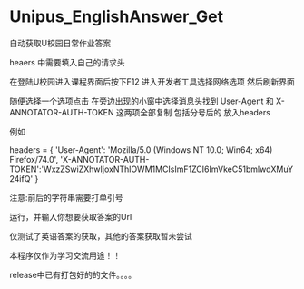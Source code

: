 # Unipus_EnglishAnswer_Get
自动获取U校园日常作业答案



heaers 中需要填入自己的请求头 



在登陆U校园进入课程界面后按下F12 进入开发者工具选择网络选项 然后刷新界面



随便选择一个选项点击 在旁边出现的小窗中选择消息头找到 User-Agent 和 X-ANNOTATOR-AUTH-TOKEN 这两项全部复制 包括分号后的
放入headers


例如



headers = {
    'User-Agent': 'Mozilla/5.0 (Windows NT 10.0; Win64; x64) Firefox/74.0',
    'X-ANNOTATOR-AUTH-TOKEN':'WxzZSwiZXhwIjoxNThlOWM1MCIsImF1ZCI6ImVkeC51bmlwdXMuY24ifQ'
}




注意:前后的字符串需要打单引号



运行，并输入你想要获取答案的Url


仅测试了英语答案的获取，其他的答案获取暂未尝试

本程序仅作为学习交流用途！！

release中已有打包好的的文件。。。。
